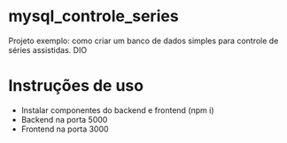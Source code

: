 # mysql_controle_series
Projeto exemplo: como criar um banco de dados simples para controle de séries assistidas. DIO

# Instruções de uso
- Instalar componentes do backend e frontend (npm i)<br />
- Backend na porta 5000<br />
- Frontend na porta 3000<br />

